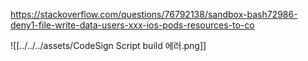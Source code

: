 https://stackoverflow.com/questions/76792138/sandbox-bash72986-deny1-file-write-data-users-xxx-ios-pods-resources-to-co

![[../../../assets/CodeSign Script build 에러.png]]